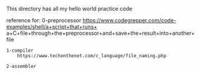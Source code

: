 This directory has all my hello world practice code

reference for:
	0-preprocessor 
		https://www.codegrepper.com/code-examples/shell/a+script+that+runs+		   a+C+file+through+the+preprocessor+and+save+the+result+into+another+		      file

	1-compiler
		https://www.techonthenet.com/c_language/file_naming.php
	
	2-assembler
		
